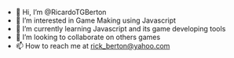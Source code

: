 - 👋 Hi, I’m @RicardoTGBerton
- 👀 I’m interested in Game Making using Javascript
- 🌱 I’m currently learning Javascript and its game developing tools
- 💞️ I’m looking to collaborate on others games
- 📫 How to reach me at rick_berton@yahoo.com

<!---
RicardoTGBerton/RicardoTGBerton is a ✨ special ✨ repository because its `README.md` (this file) appears on your GitHub profile.
You can click the Preview link to take a look at your changes.
--->
